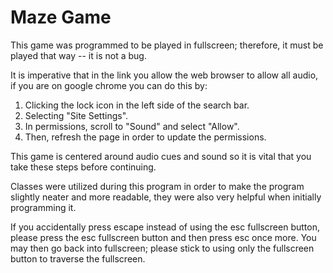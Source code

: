 # Maze Game

This game was programmed to be played in fullscreen;
therefore, it must be played that way -- it is not a bug.

It is imperative that in the link you allow the web
browser to allow all audio, if you are on google chrome
you can do this by:
1. Clicking the lock icon in the left side of the search bar.
2. Selecting "Site Settings".
3. In permissions, scroll to "Sound" and select "Allow".
4. Then, refresh the page in order to update the permissions.

This game is centered around audio cues and sound so
it is vital that you take these steps before continuing.

Classes were utilized during this program in order to make the
program slightly neater and more readable, they were also very
helpful when initially programming it.

If you accidentally press escape instead of using the esc fullscreen
button, please press the esc fullscreen button and then press esc once
more. You may then go back into fullscreen; please stick to using only
the fullscreen button to traverse the fullscreen. 
